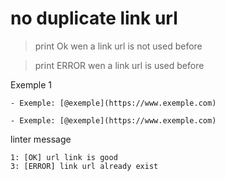 # no duplicate link url
> print Ok wen a link url is not used before

> print ERROR wen a link url is used before

Exemple 1
```
- Exemple: [@exemple](https://www.exemple.com)

- Exemple: [@exemple](https://www.exemple.com)
```
linter message
```
1: [OK] url link is good
3: [ERROR] link url already exist
```
